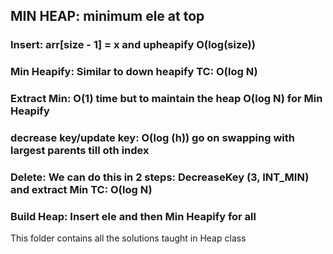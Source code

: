 ## MIN HEAP: minimum ele at top

### Insert: arr[size - 1] = x and upheapify  O(log(size))

### Min Heapify: Similar to down heapify  TC: O(log N)

### Extract Min: O(1) time but to maintain the heap O(log N) for Min Heapify

### decrease key/update key: O(log (h))    go on swapping with largest parents till oth index

### Delete: We can do this in 2 steps: DecreaseKey (3, INT_MIN) and extract Min   TC: O(log N)

### Build Heap: Insert ele and then Min Heapify for all





This folder contains all the solutions taught in Heap class


